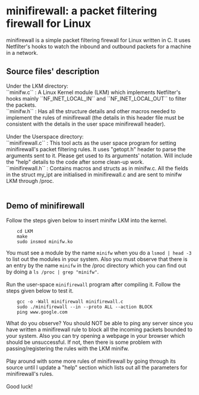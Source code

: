 <h1> minifirewall: a packet filtering firewall for Linux </h1>
minifirewall is a simple packet filtering firewall for Linux written in C. It uses Netfilter's hooks to watch the inbound
and outbound packets for a machine in a network.

<h2> Source files' description </h2>
Under the LKM directory: <br/>
``minifw.c`` : A Linux Kernel module (LKM) which implements Netfilter's hooks mainly ``NF_INET_LOCAL_IN`` and 
``NF_INET_LOCAL_OUT`` to filter the packets. <br/>
``minifw.h`` : Has all the structure details and other macros needed to implement the rules of minifirewall (the details 
in this header file must be consistent with the details in the user space minifirewall header).
<br/>
<br/>
Under the Userspace directory: <br/>
``minifirewall.c`` : This tool acts as the user space program for setting minifirewall's packet filtering rules. It uses 
"getopt.h" header to parse the arguments sent to it. Please get used to its arguments' notation. Will include the "help" 
details to the code after some clean-up work. <br/>
``minifirewall.h`` : Contains macros and structs as in minifw.c. All the fields in the struct my_ipt are initialised in 
minifirewall.c and are sent to minifw LKM through /proc. </br/> <br/>

<h2> Demo of minifirewall </h2>
Follow the steps given below to insert minifw LKM into the kernel.

        cd LKM
        make
        sudo insmod minifw.ko
        
You must see a module by the name ``minifw`` when you do a ``lsmod | head -3`` to list out the modules in your system.
Also you must observe that there is an entry by the name ``minifw`` in  the /proc directory which you can find out by doing a 
``ls /proc | grep "minifw"``.
<br/> <br/>
Run the user-space ``minifirewall`` program after compiling it. Follow the steps given below to test it.
        
        gcc -o -Wall minifirewall minifirewall.c
        sudo ./minifirewall --in --proto ALL --action BLOCK
        ping www.google.com

What do you observe? You should NOT be able to ping any server since you have written a minifirewall rule to block all
the incoming packets bounded to your system. Also you can try opening a webpage in your browser which should be 
unsuccessful. If not, then there is some problem with passing/registering the rules with the LKM minifw.
<br/><br/>
Play around with some more rules of minifirewall by going through its source until I update a "help" section which
lists out all the parameters for minifirewall's rules. <br/> <br/>
Good luck!


        



